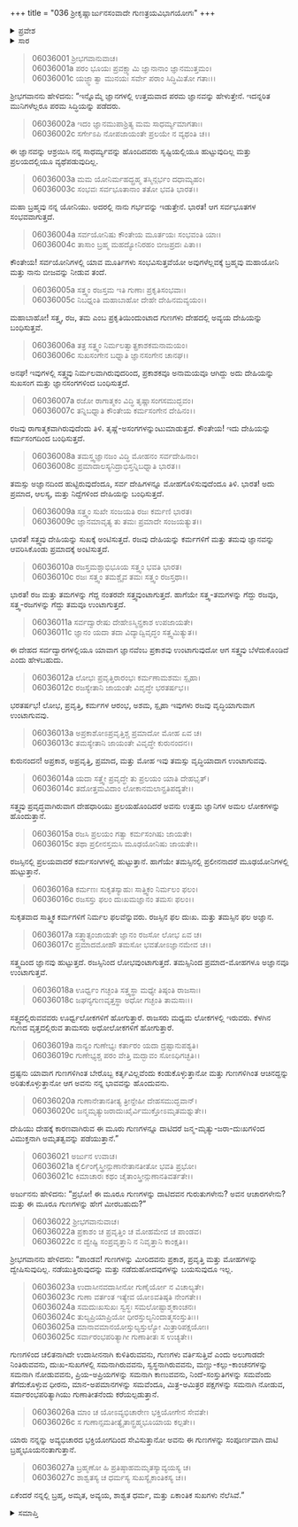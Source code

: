 +++
title = "036 ಶ್ರೀಕೃಷ್ಣಾರ್ಜುನಸಂವಾದೇ ಗುಣತ್ರಯವಿಭಾಗಯೋಗಃ"
+++

<details><summary>ಪ್ರವೇಶ</summary>


।।   ಓಂ ಓಂ ನಮೋ ನಾರಾಯಣಾಯ।।   ಶ್ರೀ ವೇದವ್ಯಾಸಾಯ ನಮಃ ।।

ಶ್ರೀ ಕೃಷ್ಣದ್ವೈಪಾಯನ ವೇದವ್ಯಾಸ ವಿರಚಿತ  

**ಶ್ರೀ ಮಹಾಭಾರತ**

**ಭೀಷ್ಮ ಪರ್ವ**

**ಭಗವದ್ಗೀತಾ ಪರ್ವ**

**ಅಧ್ಯಾಯ 36**

</details>

<details><summary>ಸಾರ</summary>



</details>



> 06036001 ಶ್ರೀಭಗವಾನುವಾಚ।   
06036001a ಪರಂ ಭೂಯಃ ಪ್ರವಕ್ಷ್ಯಾಮಿ ಜ್ಞಾನಾನಾಂ ಜ್ಞಾನಮುತ್ತಮಂ।   
06036001c ಯಜ್ಜ್ಞಾತ್ವಾ ಮುನಯಃ ಸರ್ವೇ ಪರಾಂ ಸಿದ್ಧಿಮಿತೋ ಗತಾಃ।।

ಶ್ರೀಭಗವಾನನು ಹೇಳಿದನು: “ಇನ್ನೊಮ್ಮೆ ಜ್ಞಾನಗಳಲ್ಲಿ ಉತ್ತಮವಾದ ಪರಮ ಜ್ಞಾನವನ್ನು ಹೇಳುತ್ತೇನೆ. ಇದನ್ನರಿತ ಮುನಿಗಳೆಲ್ಲರೂ ಪರಮ ಸಿದ್ಧಿಯನ್ನು ಪಡೆದರು.

> 06036002a ಇದಂ ಜ್ಞಾನಮುಪಾಶ್ರಿತ್ಯ ಮಮ ಸಾಧರ್ಮ್ಯಮಾಗತಾಃ।   
06036002c ಸರ್ಗೇಽಪಿ ನೋಪಜಾಯಂತೇ ಪ್ರಲಯೇ ನ ವ್ಯಥಂತಿ ಚ।।

ಈ ಜ್ಞಾನವನ್ನು ಆಶ್ರಯಿಸಿ ನನ್ನ ಸಾಧರ್ಮ್ಯವನ್ನು ಹೊಂದಿದವರು ಸೃಷ್ಟಿಯಲ್ಲಿಯೂ ಹುಟ್ಟುವುದಿಲ್ಲ ಮತ್ತು ಪ್ರಲಯದಲ್ಲಿಯೂ ವ್ಯಥೆಪಡುವುದಿಲ್ಲ.

> 06036003a ಮಮ ಯೋನಿರ್ಮಹದ್ಬ್ರಹ್ಮ ತಸ್ಮಿನ್ಗರ್ಭಂ ದಧಾಮ್ಯಹಂ।   
06036003c ಸಂಭವಃ ಸರ್ವಭೂತಾನಾಂ ತತೋ ಭವತಿ ಭಾರತ।।

ಮಹಾ ಬ್ರಹ್ಮವು ನನ್ನ ಯೋನಿಯು. ಅದರಲ್ಲಿ ನಾನು ಗರ್ಭವನ್ನು ಇಡುತ್ತೇನೆ. ಭಾರತ! ಆಗ ಸರ್ವಭೂತಗಳ ಸಂಭವವಾಗುತ್ತದೆ.

> 06036004a ಸರ್ವಯೋನಿಷು ಕೌಂತೇಯ ಮೂರ್ತಯಃ ಸಂಭವಂತಿ ಯಾಃ।   
06036004c ತಾಸಾಂ ಬ್ರಹ್ಮ ಮಹದ್ಯೋನಿರಹಂ ಬೀಜಪ್ರದಃ ಪಿತಾ।।

ಕೌಂತೇಯ! ಸರ್ವಯೋನಿಗಳಲ್ಲಿ ಯಾವ ಮೂರ್ತಿಗಳು ಸಂಭವಿಸುತ್ತವೆಯೋ ಅವುಗಳೆಲ್ಲವಕ್ಕೆ ಬ್ರಹ್ಮವು ಮಹಾಯೋನಿ ಮತ್ತು ನಾನು ಬೀಜವನ್ನು ನೀಡುವ ತಂದೆ.

> 06036005a ಸತ್ತ್ವಂ ರಜಸ್ತಮ ಇತಿ ಗುಣಾಃ ಪ್ರಕೃತಿಸಂಭವಾಃ।   
06036005c ನಿಬಧ್ನಂತಿ ಮಹಾಬಾಹೋ ದೇಹೇ ದೇಹಿನಮವ್ಯಯಂ।।

ಮಹಾಬಾಹೋ! ಸತ್ತ್ವ, ರಜ, ತಮ ಎಂಬ ಪ್ರಕೃತಿಯಿಂದುಂಟಾದ ಗುಣಗಳು ದೇಹದಲ್ಲಿ ಅವ್ಯಯ ದೇಹಿಯನ್ನು ಬಂಧಿಸುತ್ತವೆ.

> 06036006a ತತ್ರ ಸತ್ತ್ವಂ ನಿರ್ಮಲತ್ವಾತ್ಪ್ರಕಾಶಕಮನಾಮಯಂ।   
06036006c ಸುಖಸಂಗೇನ ಬಧ್ನಾತಿ ಜ್ಞಾನಸಂಗೇನ ಚಾನಘ।।

ಅನಘ! ಇವುಗಳಲ್ಲಿ ಸತ್ತ್ವವು ನಿರ್ಮಲವಾಗಿರುವುದರಿಂದ, ಪ್ರಕಾಶಕವೂ ಅನಾಮಯವೂ ಆಗಿದ್ದು ಅದು ದೇಹಿಯನ್ನು ಸುಖಸಂಗ ಮತ್ತು ಜ್ಞಾನಸಂಗಗಳಿಂದ ಬಂಧಿಸುತ್ತದೆ.

> 06036007a ರಜೋ ರಾಗಾತ್ಮಕಂ ವಿದ್ಧಿ ತೃಷ್ಣಾಸಂಗಸಮುದ್ಭವಂ।   
06036007c ತನ್ನಿಬಧ್ನಾತಿ ಕೌಂತೇಯ ಕರ್ಮಸಂಗೇನ ದೇಹಿನಂ।।

ರಜವು ರಾಗಾತ್ಮಕವಾಗಿರುವುದೆಂದು ತಿಳಿ. ತೃಷ್ಣೆ-ಅಸಂಗಗಳನ್ನುಂಟುಮಾಡುತ್ತದೆ. ಕೌಂತೇಯ! ಇದು ದೇಹಿಯನ್ನು ಕರ್ಮಸಂಗದಿಂದ ಬಂಧಿಸುತ್ತದೆ.

> 06036008a ತಮಸ್ತ್ವಜ್ಞಾನಜಂ ವಿದ್ಧಿ ಮೋಹನಂ ಸರ್ವದೇಹಿನಾಂ।   
06036008c ಪ್ರಮಾದಾಲಸ್ಯನಿದ್ರಾಭಿಸ್ತನ್ನಿಬಧ್ನಾತಿ ಭಾರತ।।

ತಮಸ್ಸು ಅಜ್ಞಾನದಿಂದ ಹುಟ್ಟಿರುವುದೆಂದೂ, ಸರ್ವ ದೇಹಿಗಳನ್ನೂ ಮೋಹಗೊಳಿಸುವುದೆಂದೂ ತಿಳಿ. ಭಾರತ! ಅದು ಪ್ರಮಾದ, ಆಲಸ್ಯ, ಮತ್ತು ನಿದ್ದೆಗಳಿಂದ ದೇಹಿಯನ್ನು ಬಂಧಿಸುತ್ತದೆ.

> 06036009a ಸತ್ತ್ವಂ ಸುಖೇ ಸಂಜಯತಿ ರಜಃ ಕರ್ಮಣಿ ಭಾರತ।   
06036009c ಜ್ಞಾನಮಾವೃತ್ಯ ತು ತಮಃ ಪ್ರಮಾದೇ ಸಂಜಯತ್ಯುತ।।

ಭಾರತ! ಸತ್ತ್ವವು ದೇಹಿಯನ್ನು ಸುಖಕ್ಕೆ ಅಂಟಿಸುತ್ತದೆ. ರಜವು ದೇಹಿಯನ್ನು ಕರ್ಮಗಳಿಗೆ ಮತ್ತು ತಮವು ಜ್ಞಾನವನ್ನು ಆವರಿಸಿಕೊಂಡು ಪ್ರಮಾದಕ್ಕೆ ಅಂಟಿಸುತ್ತದೆ.

> 06036010a ರಜಸ್ತಮಶ್ಚಾಭಿಭೂಯ ಸತ್ತ್ವಂ ಭವತಿ ಭಾರತ।   
06036010c ರಜಃ ಸತ್ತ್ವಂ ತಮಶ್ಚೈವ ತಮಃ ಸತ್ತ್ವಂ ರಜಸ್ತಥಾ।।

ಭಾರತ! ರಜ ಮತ್ತು ತಮಗಳನ್ನು ಗೆದ್ದ ನಂತರವೇ ಸತ್ತ್ವವುಂಟಾಗುತ್ತದೆ. ಹಾಗೆಯೇ ಸತ್ತ್ವ-ತಮಗಳನ್ನು ಗೆದ್ದು ರಜವೂ, ಸತ್ತ್ವ-ರಜಗಳನ್ನು ಗೆದ್ದು ತಮವೂ ಉಂಟಾಗುತ್ತದೆ.

> 06036011a ಸರ್ವದ್ವಾರೇಷು ದೇಹೇಽಸ್ಮಿನ್ಪ್ರಕಾಶ ಉಪಜಾಯತೇ।   
06036011c ಜ್ಞಾನಂ ಯದಾ ತದಾ ವಿದ್ಯಾದ್ವಿವೃದ್ಧಂ ಸತ್ತ್ವಮಿತ್ಯುತ।।

ಈ ದೇಹದ ಸರ್ವದ್ವಾರಗಳಲ್ಲಿಯೂ ಯಾವಾಗ ಜ್ಞಾನವೆಂಬ ಪ್ರಕಾಶವು ಉಂಟಾಗುವುದೋ ಆಗ ಸತ್ತ್ವವು ಬೆಳೆದುಕೊಂಡಿದೆ ಎಂದು ಹೇಳಬಹುದು.

> 06036012a ಲೋಭಃ ಪ್ರವೃತ್ತಿರಾರಂಭಃ ಕರ್ಮಣಾಮಶಮಃ ಸ್ಪೃಹಾ।   
06036012c ರಜಸ್ಯೇತಾನಿ ಜಾಯಂತೇ ವಿವೃದ್ಧೇ ಭರತರ್ಷಭ।।

ಭರತರ್ಷಭ! ಲೋಭ, ಪ್ರವೃತ್ತಿ, ಕರ್ಮಗಳ ಆರಂಭ, ಅಶಮ, ಸ್ಪೃಹಾ ಇವುಗಳು ರಜವು ವೃದ್ಧಿಯಾಗುವಾಗ ಉಂಟಾಗುವವು.

> 06036013a ಅಪ್ರಕಾಶೋಽಪ್ರವೃತ್ತಿಶ್ಚ ಪ್ರಮಾದೋ ಮೋಹ ಏವ ಚ।   
06036013c ತಮಸ್ಯೇತಾನಿ ಜಾಯಂತೇ ವಿವೃದ್ಧೇ ಕುರುನಂದನ।।

ಕುರುನಂದನ! ಅಪ್ರಕಾಶ, ಅಪ್ರವೃತ್ತಿ, ಪ್ರಮಾದ, ಮತ್ತು ಮೋಹ ಇವು ತಮಸ್ಸು ವೃದ್ಧಿಯಾದಾಗ ಉಂಟಾಗುವವು.

> 06036014a ಯದಾ ಸತ್ತ್ವೇ ಪ್ರವೃದ್ಧೇ ತು ಪ್ರಲಯಂ ಯಾತಿ ದೇಹಭೃತ್।   
06036014c ತದೋತ್ತಮವಿದಾಂ ಲೋಕಾನಮಲಾನ್ಪ್ರತಿಪದ್ಯತೇ।।

ಸತ್ತ್ವವು ಪ್ರವೃದ್ಧವಾಗಿರುವಾಗ ದೇಹಧಾರಿಯು ಪ್ರಲಯಹೊಂದಿದರೆ ಅವನು ಉತ್ತಮ ಜ್ಞಾನಿಗಳ ಅಮಲ ಲೋಕಗಳನ್ನು ಹೊಂದುತ್ತಾನೆ.

> 06036015a ರಜಸಿ ಪ್ರಲಯಂ ಗತ್ವಾ ಕರ್ಮಸಂಗಿಷು ಜಾಯತೇ।   
06036015c ತಥಾ ಪ್ರಲೀನಸ್ತಮಸಿ ಮೂಢಯೋನಿಷು ಜಾಯತೇ।।

ರಜಸ್ಸಿನಲ್ಲಿ ಪ್ರಲಯವಾದರೆ ಕರ್ಮಸಂಗಿಗಳಲ್ಲಿ ಹುಟ್ಟುತ್ತಾನೆ. ಹಾಗೆಯೇ ತಮಸ್ಸಿನಲ್ಲಿ ಪ್ರಲೀನನಾದರೆ ಮೂಢಯೋನಿಗಳಲ್ಲಿ ಹುಟ್ಟುತ್ತಾನೆ.

> 06036016a ಕರ್ಮಣಃ ಸುಕೃತಸ್ಯಾಹುಃ ಸಾತ್ತ್ವಿಕಂ ನಿರ್ಮಲಂ ಫಲಂ।   
06036016c ರಜಸಸ್ತು ಫಲಂ ದುಃಖಮಜ್ಞಾನಂ ತಮಸಃ ಫಲಂ।।

ಸುಕೃತವಾದ ಸಾತ್ತ್ವಿಕ ಕರ್ಮಗಳಿಗೆ ನಿರ್ಮಲ ಫಲವೆನ್ನುವರು. ರಜಸ್ಸಿನ ಫಲ ದುಃಖ. ಮತ್ತು ತಮಸ್ಸಿನ ಫಲ ಅಜ್ಞಾನ.

> 06036017a ಸತ್ತ್ವಾತ್ಸಂಜಾಯತೇ ಜ್ಞಾನಂ ರಜಸೋ ಲೋಭ ಏವ ಚ।   
06036017c ಪ್ರಮಾದಮೋಹೌ ತಮಸೋ ಭವತೋಽಜ್ಞಾನಮೇವ ಚ।।

ಸತ್ತ್ವದಿಂದ ಜ್ಞಾನವು ಹುಟ್ಟುತ್ತದೆ. ರಜಸ್ಸಿನಿಂದ ಲೋಭವುಂಟಾಗುತ್ತದೆ. ತಮಸ್ಸಿನಿಂದ ಪ್ರಮಾದ-ಮೋಹಗಳೂ ಅಜ್ಞಾನವೂ ಉಂಟಾಗುತ್ತವೆ.

> 06036018a ಊರ್ಧ್ವಂ ಗಚ್ಛಂತಿ ಸತ್ತ್ವಸ್ಥಾ ಮಧ್ಯೇ ತಿಷ್ಠಂತಿ ರಾಜಸಾಃ।   
06036018c ಜಘನ್ಯಗುಣವೃತ್ತಸ್ಥಾ ಅಧೋ ಗಚ್ಛಂತಿ ತಾಮಸಾಃ।।

ಸತ್ತ್ವದಲ್ಲಿರುವವವರು ಊರ್ಧ್ವಲೋಕಗಳಿಗೆ ಹೋಗುತ್ತಾರೆ. ರಾಜಸರು ಮಧ್ಯಮ ಲೋಕಗಳಲ್ಲಿ ಇರುವರು. ಕೆಳಗಿನ ಗುಣದ ವೃತ್ತದಲ್ಲಿರುವ ತಾಮಸರು ಅಧೋಲೋಕಗಳಿಗೆ ಹೋಗುತ್ತಾರೆ.

> 06036019a ನಾನ್ಯಂ ಗುಣೇಭ್ಯಃ ಕರ್ತಾರಂ ಯದಾ ದ್ರಷ್ಟಾನುಪಶ್ಯತಿ।   
06036019c ಗುಣೇಭ್ಯಶ್ಚ ಪರಂ ವೇತ್ತಿ ಮದ್ಭಾವಂ ಸೋಽಧಿಗಚ್ಛತಿ।।

ದ್ರಷ್ಟನು ಯಾವಾಗ ಗುಣಗಳಿಗಿಂತ ಬೇರೊಬ್ಬ ಕರ್ತೃವಿಲ್ಲವೆಂದು ಕಂಡುಕೊಳ್ಳುತ್ತಾನೋ ಮತ್ತು ಗುಣಗಳಿಗಿಂತ ಆಚಿನದ್ದನ್ನು ಅರಿತುಕೊಳ್ಳುತ್ತಾನೋ ಆಗ ಅವನು ನನ್ನ ಭಾವವನ್ನು ಹೊಂದುವನು.

> 06036020a ಗುಣಾನೇತಾನತೀತ್ಯ ತ್ರೀನ್ದೇಹೀ ದೇಹಸಮುದ್ಭವಾನ್।   
06036020c ಜನ್ಮಮೃತ್ಯುಜರಾದುಃಖೈರ್ವಿಮುಕ್ತೋಽಮೃತಮಶ್ನುತೇ।।

ದೇಹಿಯು ದೇಹಕ್ಕೆ ಕಾರಣವಾಗಿರುವ ಈ ಮೂರು ಗುಣಗಳನ್ನೂ ದಾಟಿದರೆ ಜನ್ಮ-ಮೃತ್ಯು-ಜರಾ-ದುಃಖಗಳಿಂದ ವಿಮುಕ್ತನಾಗಿ ಅಮೃತತ್ವವನ್ನು ಪಡೆಯುತ್ತಾನೆ.”

> 06036021 ಅರ್ಜುನ ಉವಾಚ।   
06036021a ಕೈರ್ಲಿಂಗೈಸ್ತ್ರೀನ್ಗುಣಾನೇತಾನತೀತೋ ಭವತಿ ಪ್ರಭೋ।   
06036021c ಕಿಮಾಚಾರಃ ಕಥಂ ಚೈತಾಂಸ್ತ್ರೀನ್ಗುಣಾನತಿವರ್ತತೇ।।

ಅರ್ಜುನನು ಹೇಳಿದನು: “ಪ್ರಭೋ! ಈ ಮೂರೂ ಗುಣಗಳನ್ನು ದಾಟಿದವನ ಗುರುತುಗಳೇನು? ಅವನ ಆಚಾರಗಳೇನು? ಮತ್ತು ಈ ಮೂರೂ ಗುಣಗಳನ್ನು ಹೇಗೆ ಮೀರಬಹುದು?”

> 06036022 ಶ್ರೀಭಗವಾನುವಾಚ।   
06036022a ಪ್ರಕಾಶಂ ಚ ಪ್ರವೃತ್ತಿಂ ಚ ಮೋಹಮೇವ ಚ ಪಾಂಡವ।   
06036022c ನ ದ್ವೇಷ್ಟಿ ಸಂಪ್ರವೃತ್ತಾನಿ ನ ನಿವೃತ್ತಾನಿ ಕಾಂಕ್ಷತಿ।।

ಶ್ರೀಭಗವಾನನು ಹೇಳಿದನು: “ಪಾಂಡವ! ಗುಣಗಳನ್ನು ಮೀರಿದವನು ಪ್ರಕಾಶ, ಪ್ರವೃತ್ತಿ ಮತ್ತು ಮೋಹಗಳನ್ನು ದ್ವೇಷಿಸುವುದಿಲ್ಲ. ನಡೆಯುತ್ತಿರುವುದನ್ನು ಮತ್ತು ನಡೆದುಹೋದವುಗಳನ್ನು ಬಯಸುವುದೂ ಇಲ್ಲ.

> 06036023a ಉದಾಸೀನವದಾಸೀನೋ ಗುಣೈರ್ಯೋ ನ ವಿಚಾಲ್ಯತೇ।   
06036023c ಗುಣಾ ವರ್ತಂತ ಇತ್ಯೇವ ಯೋಽವತಿಷ್ಠತಿ ನೇಂಗತೇ।।   
06036024a ಸಮದುಃಖಸುಖಃ ಸ್ವಸ್ಥಃ ಸಮಲೋಷ್ಟಾಶ್ಮಕಾಂಚನಃ।   
06036024c ತುಲ್ಯಪ್ರಿಯಾಪ್ರಿಯೋ ಧೀರಸ್ತುಲ್ಯನಿಂದಾತ್ಮಸಂಸ್ತುತಿಃ।।   
06036025a ಮಾನಾವಮಾನಯೋಸ್ತುಲ್ಯಸ್ತುಲ್ಯೋ ಮಿತ್ರಾರಿಪಕ್ಷಯೋಃ।   
06036025c ಸರ್ವಾರಂಭಪರಿತ್ಯಾಗೀ ಗುಣಾತೀತಃ ಸ ಉಚ್ಯತೇ।।

ಗುಣಗಳಿಂದ ಚಲಿತನಾಗಿದೇ ಉದಾಸೀನನಾಗಿ ಕುಳಿತಿರುವವನು, ಗುಣಗಳು ವರ್ತಿಸುತ್ತಿವೆ ಎಂದು ಅಲುಗಾಡದೇ ನಿಂತಿರುವವನು, ದುಃಖ-ಸುಖಗಳಲ್ಲಿ ಸಮನಾಗಿರುವವನು, ಸ್ವಸ್ಥನಾಗಿರುವವನು, ಮಣ್ಣು-ಕಲ್ಲು-ಕಾಂಚನಗಳನ್ನು ಸಮನಾಗಿ ನೋಡುವವನು, ಪ್ರಿಯ-ಅಪ್ರಿಯಗಳನ್ನು ಸಮನಾಗಿ ಕಾಣುವವನು, ನಿಂದೆ-ಸಂಸ್ತುತಿಗಳನ್ನು ಸಮವೆಂದು ತೆಗೆದುಕೊಳ್ಳುವ ಧೀರನು, ಮಾನ-ಅಪಮಾನಗಳನ್ನು ಸಮವೆಂದೂ, ಮಿತ್ರ-ಅಮಿತ್ರರ ಪಕ್ಷಗಳನ್ನು ಸಮನಾಗಿ ನೋಡುವ, ಸರ್ವಾರಂಭಪರಿತ್ಯಾಗಿಯು ಗುಣಾತೀತನೆಂದು ಕರೆಯಲ್ಪಡುತ್ತಾನೆ.

> 06036026a ಮಾಂ ಚ ಯೋಽವ್ಯಭಿಚಾರೇಣ ಭಕ್ತಿಯೋಗೇನ ಸೇವತೇ।   
06036026c ಸ ಗುಣಾನ್ಸಮತೀತ್ಯೈತಾನ್ಬ್ರಹ್ಮಭೂಯಾಯ ಕಲ್ಪತೇ।।

ಯಾರು ನನ್ನನ್ನು ಅವ್ಯಭಿಚಾರದ ಭಕ್ತಿಯೋಗದಿಂದ ಸೇವಿಸುತ್ತಾನೋ ಅವನು ಈ ಗುಣಗಳನ್ನು ಸಂಪೂರ್ಣವಾಗಿ ದಾಟಿ ಬ್ರಹ್ಮಭೂಯನಂತಾಗುತ್ತಾನೆ.

> 06036027a ಬ್ರಹ್ಮಣೋ ಹಿ ಪ್ರತಿಷ್ಠಾಹಮಮೃತಸ್ಯಾವ್ಯಯಸ್ಯ ಚ।   
06036027c ಶಾಶ್ವತಸ್ಯ ಚ ಧರ್ಮಸ್ಯ ಸುಖಸ್ಯೈಕಾಂತಿಕಸ್ಯ ಚ।।

ಏಕೆಂದರೆ ನನ್ನಲ್ಲಿ ಬ್ರಹ್ಮ, ಅಮೃತ, ಅವ್ಯಯ, ಶಾಶ್ವತ ಧರ್ಮ, ಮತ್ತು ಏಕಾಂತಿಕ ಸುಖಗಳು ನೆಲೆಸಿವೆ.”


<details><summary>ಸಮಾಪ್ತಿ</summary>


ಇತಿ ಶ್ರೀ ಮಹಾಭಾರತೇ ಭೀಷ್ಮ ಪರ್ವಣಿ ಭಗವದ್ಗೀತಾ ಪರ್ವಣಿ ಶ್ರೀಮದ್ಭಗವದ್ಗೀತಾಸೂಪನಿಷತ್ಸು ಬ್ರಹ್ಮವಿದ್ಯಾಯಾಂ ಯೋಗಶಾಸ್ತ್ರೇ ಶ್ರೀಕೃಷ್ಣಾರ್ಜುನಸಂವಾದೇ ಗುಣತ್ರಯವಿಭಾಗಯೋಗೋ ನಾಮ ಚತುರ್ದಶೋಽಧ್ಯಾಯಃ।।   
ಇದು ಶ್ರೀ ಮಹಾಭಾರತದಲ್ಲಿ ಭೀಷ್ಮ ಪರ್ವದಲ್ಲಿ ಭಗವದ್ಗೀತಾ ಪರ್ವದಲ್ಲಿ ಶ್ರೀಮದ್ಭಗವದ್ಗೀತಾ ಉಪನಿಷತ್ತಿನಲ್ಲಿ ಬ್ರಹ್ಮವಿದ್ಯೆಯ ಯೋಗಶಾಸ್ತ್ರದಲ್ಲಿ ಶ್ರೀಕೃಷ್ಣಾರ್ಜುನಸಂವಾದದಲ್ಲಿ ಗುಣತ್ರಯವಿಭಾಗಯೋಗವೆಂಬ ಹದಿನಾಲ್ಕನೇ ಅಧ್ಯಾಯವು.  
ಭೀಷ್ಮ ಪರ್ವಣಿ ಷಡ್ತ್ರಿಂಶೋಽಧ್ಯಾಯಃ।।  
ಭೀಷ್ಮ ಪರ್ವದಲ್ಲಿ ಮೂವತ್ತಾರನೇ ಅಧ್ಯಾಯವು.


</details>
